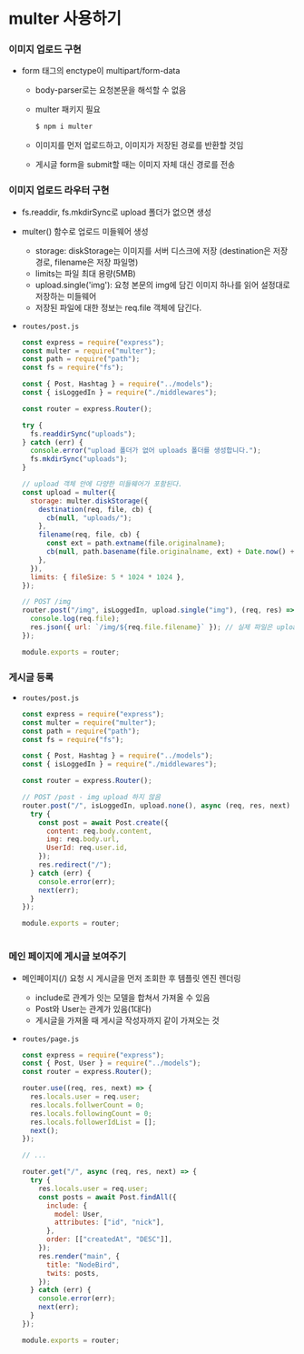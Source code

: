 ﻿# multer 사용하기

### 이미지 업로드 구현

- form 태그의 enctype이 multipart/form-data

  - body-parser로는 요청본문을 해석할 수 없음
  - multer 패키지 필요

    ```bash
    $ npm i multer
    ```

  - 이미지를 먼저 업로드하고, 이미지가 저장된 경로를 반환할 것임
  - 게시글 form을 submit할 때는 이미지 자체 대신 경로를 전송

### 이미지 업로드 라우터 구현

- fs.readdir, fs.mkdirSync로 upload 폴더가 없으면 생성
- multer() 함수로 업로드 미들웨어 생성
  - storage: diskStorage는 이미지를 서버 디스크에 저장
    (destination은 저장 경로, filename은 저장 파일명)
  - limits는 파일 최대 용량(5MB)
  - upload.single('img'): 요청 본문의 img에 담긴 이미지 하나를 읽어 설정대로 저장하는 미들웨어
  - 저장된 파일에 대한 정보는 req.file 객체에 담긴다.
- `routes/post.js`

  ```jsx
  const express = require("express");
  const multer = require("multer");
  const path = require("path");
  const fs = require("fs");

  const { Post, Hashtag } = require("../models");
  const { isLoggedIn } = require("./middlewares");

  const router = express.Router();

  try {
    fs.readdirSync("uploads");
  } catch (err) {
    console.error("upload 폴더가 없어 uploads 폴더를 생성합니다.");
    fs.mkdirSync("uploads");
  }

  // upload 객체 안에 다양한 미들웨어가 포함된다.
  const upload = multer({
    storage: multer.diskStorage({
      destination(req, file, cb) {
        cb(null, "uploads/");
      },
      filename(req, file, cb) {
        const ext = path.extname(file.originalname);
        cb(null, path.basename(file.originalname, ext) + Date.now() + ext); // 이름 중복을 예방하기 위함
      },
    }),
    limits: { fileSize: 5 * 1024 * 1024 },
  });

  // POST /img
  router.post("/img", isLoggedIn, upload.single("img"), (req, res) => {
    console.log(req.file);
    res.json({ url: `/img/${req.file.filename}` }); // 실제 파일은 uploads에, 요청은 /img/~ : express.static이 처리해준다.
  });

  module.exports = router;
  ```

### 게시글 등록

- `routes/post.js`

  ```jsx
  const express = require("express");
  const multer = require("multer");
  const path = require("path");
  const fs = require("fs");

  const { Post, Hashtag } = require("../models");
  const { isLoggedIn } = require("./middlewares");

  const router = express.Router();

  // POST /post - img upload 하지 않음
  router.post("/", isLoggedIn, upload.none(), async (req, res, next) => {
    try {
      const post = await Post.create({
        content: req.body.content,
        img: req.body.url,
        UserId: req.user.id,
      });
      res.redirect("/");
    } catch (err) {
      console.error(err);
      next(err);
    }
  });

  module.exports = router;
  ```

  ```

  ```

### 메인 페이지에 게시글 보여주기

- 메인페이지(/) 요청 시 게시글을 먼저 조회한 후 템플릿 엔진 렌더링
  - include로 관계가 잇는 모델을 합쳐서 가져올 수 있음
  - Post와 User는 관계가 있음(1대다)
  - 게시글을 가져올 때 게시글 작성자까지 같이 가져오는 것
- `routes/page.js`

  ```jsx
  const express = require("express");
  const { Post, User } = require("../models");
  const router = express.Router();

  router.use((req, res, next) => {
    res.locals.user = req.user;
    res.locals.follwerCount = 0;
    res.locals.followingCount = 0;
    res.locals.followerIdList = [];
    next();
  });

  // ...

  router.get("/", async (req, res, next) => {
    try {
      res.locals.user = req.user;
      const posts = await Post.findAll({
        include: {
          model: User,
          attributes: ["id", "nick"],
        },
        order: [["createdAt", "DESC"]],
      });
      res.render("main", {
        title: "NodeBird",
        twits: posts,
      });
    } catch (err) {
      console.error(err);
      next(err);
    }
  });

  module.exports = router;
  ```
